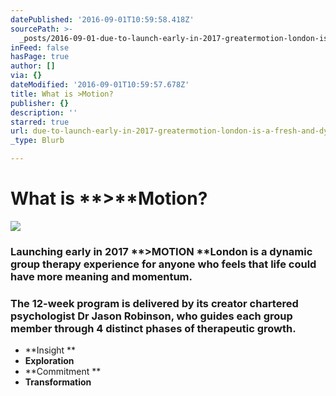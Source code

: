 ```yaml
---
datePublished: '2016-09-01T10:59:58.418Z'
sourcePath: >-
  _posts/2016-09-01-due-to-launch-early-in-2017-greatermotion-london-is-a-fresh-and-dy.md
inFeed: false
hasPage: true
author: []
via: {}
dateModified: '2016-09-01T10:59:57.678Z'
title: What is >Motion?
publisher: {}
description: ''
starred: true
url: due-to-launch-early-in-2017-greatermotion-london-is-a-fresh-and-dy/index.html
_type: Blurb

---
```

# What is **\>**Motion?
![](https://the-grid-user-content.s3-us-west-2.amazonaws.com/ada17f23-dab9-4eeb-bbb1-75558dab2d22.jpg)

### Launching early in 2017 **\>MOTION **London is a dynamic group therapy experience for anyone who feels that life could have more meaning and momentum. 

### The 12-week program is delivered by its creator chartered psychologist Dr Jason Robinson, who guides each group member through 4 distinct phases of therapeutic growth.

* **Insight **
* **Exploration**
* **Commitment **
* **Transformation**